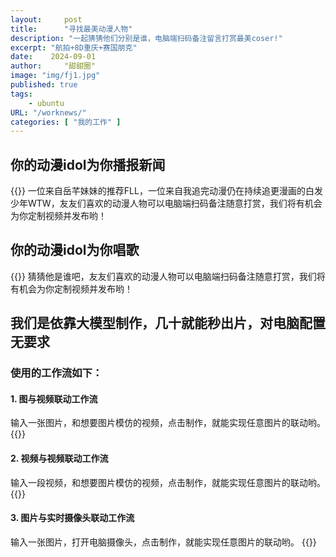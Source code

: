 ```yaml
---
layout:     post
title:      "寻找最美动漫人物"
description: "一起猜猜他们分别是谁，电脑端扫码备注留言打赏最美coser!"
excerpt: "航拍+8D重庆+赛国朋克"
date:    2024-09-01
author:     "甜甜圈"
image: "img/fj1.jpg"
published: true 
tags:
    - ubuntu 
URL: "/worknews/"
categories: [ "我的工作" ]    
---
```

## 你的动漫idol为你播报新闻
{{<bilibili src="//player.bilibili.com/player.html?isOutside=true&aid=113071003534352&bvid=BV1SqHne9EQW&cid=25713443538&p=1">}}
一位来自岳芊妹妹的推荐FLL，一位来自我追完动漫仍在持续追更漫画的白发少年WTW，友友们喜欢的动漫人物可以电脑端扫码备注随意打赏，我们将有机会为你定制视频并发布哟！
## 你的动漫idol为你唱歌
{{<bilibili src="//player.bilibili.com/player.html?isOutside=true&aid=113072194784515&bvid=BV1L8HpeMEpS&cid=25716983637&p=1">}}
猜猜他是谁吧，友友们喜欢的动漫人物可以电脑端扫码备注随意打赏，我们将有机会为你定制视频并发布哟！
## 我们是依靠大模型制作，几十就能秒出片，对电脑配置无要求
### 使用的工作流如下：
#### 1. 图与视频联动工作流  
输入一张图片，和想要图片模仿的视频，点击制作，就能实现任意图片的联动哟。
{{<bilibili src="//player.bilibili.com/player.html?isOutside=true&aid=113071070644096&bvid=BV1rdHnerExD&cid=25713639939&p=1">}}
#### 2. 视频与视频联动工作流  
输入一段视频，和想要图片模仿的视频，点击制作，就能实现任意图片的联动哟。
{{<bilibili src="">}}
#### 3. 图片与实时摄像头联动工作流  
输入一张图片，打开电脑摄像头，点击制作，就能实现任意图片的联动哟。
{{<bilibili src="">}}
